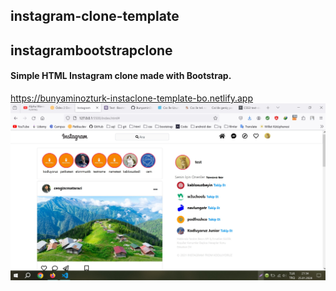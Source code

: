 ## instagram-clone-template
## instagrambootstrapclone
#### Simple HTML Instagram clone made with Bootstrap.
https://bunyaminozturk-instaclone-template-bo.netlify.app
![github](images/Screenshot2.jpg)
